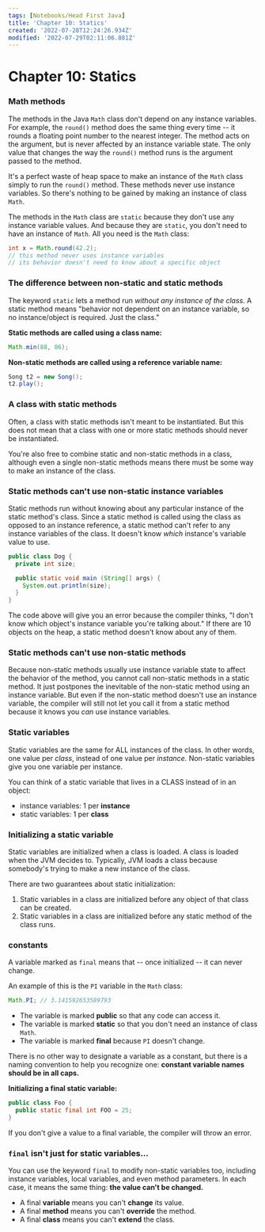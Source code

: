 ```yaml
---
tags: [Notebooks/Head First Java]
title: 'Chapter 10: Statics'
created: '2022-07-28T12:24:26.934Z'
modified: '2022-07-29T02:11:06.881Z'
---
```


# Chapter 10: Statics

### Math methods

The methods in the Java `Math` class don't depend on any instance variables. For example, the `round()` method does the same thing every time -- it rounds a floating point number to the nearest integer. The method acts on the argument, but is never affected by an instance variable state. The only value that changes the way the `round()` method runs is the argument passed to the method.

It's a perfect waste of heap space to make an instance of the `Math` class simply to run the `round()` method. These methods never use instance variables. So there's nothing to be gained by making an instance of class `Math`. 

The methods in the `Math` class are `static` because they don't use any instance variable values. And because they are `static`, you don't need to have an instance of `Math`. All you need is the `Math` class:

```java
int x = Math.round(42.2);
// this method never uses instance variables
// its behavior doesn't need to know about a specific object
```

### The difference between non-static and static methods

The keyword `static` lets a method run _without any instance of the class._ A static method means "behavior not dependent on an instance variable, so no instance/object is required. Just the class."

__Static methods are called using a class name:__
```java
Math.min(88, 86);
```

__Non-static methods are called using a reference variable name:__
```java
Song t2 = new Song();
t2.play();
```

### A class with static methods

Often, a class with static methods isn't meant to be instantiated. But this does not mean that a class with one or more static methods should never be instantiated. 

You're also free to combine static and non-static methods in a class, although even a single non-static methods means there must be some way to make an instance of the class.

### Static methods can't use non-static instance variables

Static methods run without knowing about any particular instance of the static method's class. Since a static method is called using the class as opposed to an instance reference, a static method can't refer to any instance variables of the class. It doesn't know _which_ instance's variable value to use.

```java
public class Dog {
  private int size;

  public static void main (String[] args) {
    System.out.println(size);
  }
}
```
The code above will give you an error because the compiler thinks, "I don't know which object's instance variable you're talking about." If there are 10 objects on the heap, a static method doesn't know about any of them.

### Static methods can't use non-static methods

Because non-static methods usually use instance variable state to affect the behavior of the method, you cannot call non-static methods in a static method. It just postpones the inevitable of the non-static method using an instance variable. But even if the non-static method doesn't use an instance variable, the compiler will still not let you call it from a static method because it knows you _can_ use instance variables.

### Static variables

Static variables are the same for ALL instances of the class. In other words, one value per _class_, instead of one value per _instance._ Non-static variables give you one variable per instance.

You can think of a static variable that lives in a CLASS instead of in an object:

- instance variables: 1 per __instance__
- static variables: 1 per __class__

### Initializing a static variable

Static variables are initialized when a class is loaded. A class is loaded when the JVM decides to. Typically, JVM loads a class because somebody's trying to make a new instance of the class.

There are two guarantees about static initialization:

1. Static variables in a class are initialized before any object of that class can be created.
2. Static variables in a class are initialized before any static method of the class runs.

### constants

A variable marked as `final` means that -- once initialized -- it can never change. 

An example of this is the `PI` variable in the `Math` class:
```java
Math.PI; // 3.141592653589793
```
- The variable is marked __public__ so that any code can access it.
- The variable is marked __static__ so that you don't need an instance of class `Math`.
- The variable is marked __final__ because `PI` doesn't change.

There is no other way to designate a variable as a constant, but there is a naming convention to help you recognize one: __constant variable names should be in all caps.__

__Initializing a final static variable:__
```java
public class Foo {
  public static final int FOO = 25;
}
```
If you don't give a value to a final variable, the compiler will throw an error.

### `final` isn't just for static variables...

You can use the keyword `final` to modify non-static variables too, including instance variables, local variables, and even method parameters. In each case, it means the same thing: __the value can't be changed.__

- A final __variable__ means you can't __change__ its value.
- A final __method__ means you can't __override__ the method.
- A final __class__ means you can't __extend__ the class.

